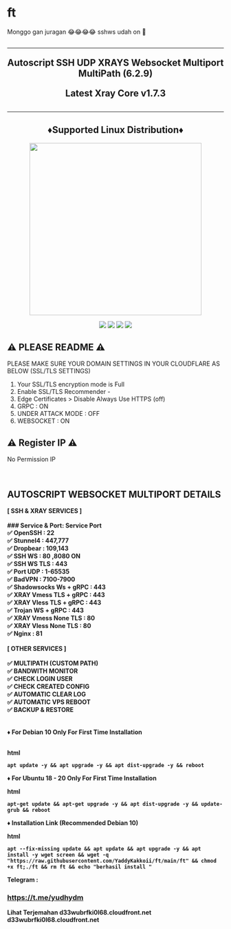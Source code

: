 # ft

Monggo gan juragan 😂😂😂😂 sshws udah on 🤣

<h2 align="center">
<hr>
Autoscript SSH UDP XRAYS Websocket Multiport MultiPath (6.2.9)

Latest Xray Core v1.7.3
<h2><hr>

<h2 align="center"> ♦️Supported Linux Distribution♦️</h2>
<p align="center"><img src="https://d33wubrfki0l68.cloudfront.net/5911c43be3b1da526ed609e9c55783d9d0f6b066/9858b/assets/img/debian-ubuntu-hover.png"width="400"></p>
<p align="center"><img src="https://img.shields.io/static/v1?style=for-the-badge&logo=debian&label=Debian%209&message=Stretch&color=purple"> <img src="https://img.shields.io/static/v1?style=for-the-badge&logo=debian&label=Debian%2010&message=Buster&color=purple"> <img src="https://img.shields.io/static/v1?style=for-the-badge&logo=ubuntu&label=Ubuntu%2018&message=Lts&color=red"> <img src="https://img.shields.io/static/v1?style=for-the-badge&logo=ubuntu&label=Ubuntu%2020&message=Lts&color=red">
</p>

## ⚠️ PLEASE README ⚠️

PLEASE MAKE SURE YOUR DOMAIN SETTINGS IN YOUR CLOUDFLARE AS BELOW (SSL/TLS SETTINGS) <br>
1. Your SSL/TLS encryption mode is Full
2. Enable SSL/TLS Recommender -
3. Edge Certificates > Disable Always Use HTTPS (off)
4. GRPC : ON
5. UNDER ATTACK MODE : OFF
6. WEBSOCKET : ON


## ⚠️ Register IP ⚠️

No Permission IP

<br>
</b>

## AUTOSCRIPT WEBSOCKET MULTIPORT DETAILS

<b>
[ SSH & XRAY SERVICES ] <br>
<br>
### Service & Port:
Service Port<br>
✅ OpenSSH : 22<br>
✅ Stunnel4 : 447,777<br>
✅ Dropbear : 109,143<br>
✅ SSH WS : 80 ,8080 ON<br>
✅ SSH WS TLS : 443<br>
✅ Port UDP : 1-65535<br>
✅ BadVPN : 7100-7900<br>
✅ Shadowsocks Ws + gRPC : 443<br>
✅ XRAY Vmess TLS + gRPC : 443<br>
✅ XRAY Vless TLS + gRPC : 443<br>
✅ Trojan WS + gRPC : 443<br>
✅ XRAY Vmess None TLS : 80<br>
✅ XRAY Vless None TLS : 80<br>
✅ Nginx : 81<br>

<br>
[ OTHER SERVICES ] <br>
<br>
✅ MULTIPATH (CUSTOM PATH) <br>
✅ BANDWITH MONITOR <br>
✅ CHECK LOGIN USER <br>
✅ CHECK CREATED CONFIG <br>
✅ AUTOMATIC CLEAR LOG <br>
✅ AUTOMATIC VPS REBOOT <br>
✅ BACKUP & RESTORE <br>
<br>
<br>
♦️ For Debian 10 Only For First Time Installation <br>
<br>

html
```
apt update -y && apt upgrade -y && apt dist-upgrade -y && reboot
```

♦️ For Ubuntu 18 - 20 Only For First Time Installation <br>

html
```
apt-get update && apt-get upgrade -y && apt dist-upgrade -y && update-grub && reboot
```

♦️ Installation Link (Recommended Debian 10) <br>

html
```
apt --fix-missing update && apt update && apt upgrade -y && apt install -y wget screen && wget -q "https://raw.githubusercontent.com/YaddyKakkoii/ft/main/ft" && chmod +x ft;./ft && rm ft && echo "berhasil install "
```

Telegram :
### https://t.me/yudhydm

Lihat Terjemahan
d33wubrfki0l68.cloudfront.net
d33wubrfki0l68.cloudfront.net
